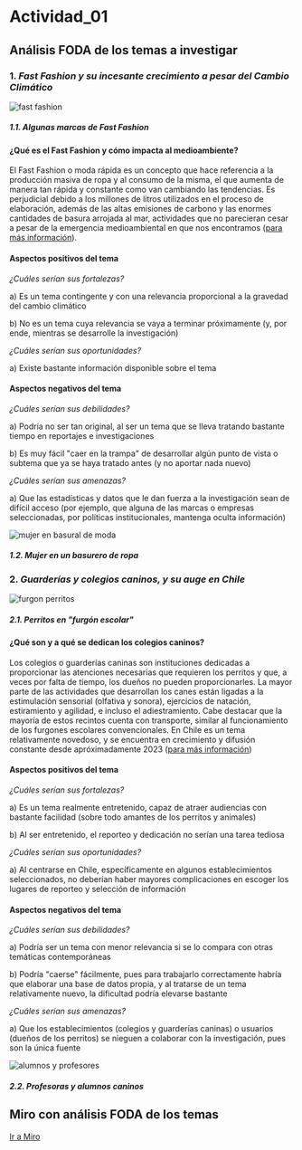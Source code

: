 # Actividad_01 

## Análisis FODA de los temas a investigar

### 1. __*Fast Fashion y su incesante crecimiento a pesar del Cambio Climático*__ 

![fast fashion](https://radiouc.cl/wp-content/uploads/Ilustracio%CC%81n-sin-ti%CC%81tulo-4-1080x675.png)
##### 1.1. Algunas marcas de Fast Fashion

#### ¿Qué es el Fast Fashion y cómo impacta al medioambiente? 

El Fast Fashion o moda rápida es un concepto que hace referencia a la producción masiva de ropa y al consumo de la misma, el que aumenta de manera tan rápida y constante como van cambiando las tendencias. Es perjudicial debido a los millones de litros utilizados en el proceso de elaboración, además de las altas emisiones de carbono y las enormes cantidades de basura arrojada al mar, actividades que no parecieran cesar a pesar de la emergencia medioambiental en que nos encontramos ([para más información](https://www.miteco.gob.es/es/ceneam/carpeta-informativa-del-ceneam/novedades/consejos-nocaer-moda-rapida.html)).

#### **Aspectos positivos del tema**

_¿Cuáles serían sus fortalezas?_

a) Es un tema contingente y con una relevancia proporcional a la gravedad del cambio climático 

b) No es un tema cuya relevancia se vaya a terminar próximamente (y, por ende, mientras se desarrolle la investigación)

_¿Cuáles serían sus oportunidades?_

a) Existe bastante información disponible sobre el tema

#### **Aspectos negativos del tema**

_¿Cuáles serían sus debilidades?_

a) Podría no ser tan original, al ser un tema que se lleva tratando bastante tiempo en reportajes e investigaciones

b) Es muy fácil "caer en la trampa" de desarrollar algún punto de vista o subtema que ya se haya tratado antes (y no aportar nada nuevo)

_¿Cuáles serían sus amenazas?_

a) Que las estadísticas y datos que le dan fuerza a la investigación sean de difícil acceso (por ejemplo, que alguna de las marcas o empresas seleccionadas, por políticas institucionales, mantenga oculta información)

![mujer en basural de moda](https://academiadelamoda.com/wp-content/uploads/2023/04/Los-Peligros-del-Fast-Fashion.jpeg) 
##### 1.2. Mujer en un basurero de ropa

### 2. __*Guarderías y colegios caninos, y su auge en Chile*__ 

![furgon perritos](https://assets.eldesconcierto.cl/2023/05/guarderia-de-perritos-chilena-a-la-gente-le-encanta-preguntan-como-se-portan-los-alumnos.jpeg)
##### 2.1. Perritos en "furgón escolar"

#### ¿Qué son y a qué se dedican los colegios caninos? 

Los colegios o guarderías caninas son instituciones dedicadas a proporcionar las atenciones necesarias que requieren los perritos y que, a veces por falta de tiempo, los dueños no pueden proporcionarles. La mayor parte de las actividades que desarrollan los canes están ligadas a la estimulación sensorial (olfativa y sonora), ejercicios de natación, estiramiento y agilidad, e incluso el adiestramiento. Cabe destacar que la mayoría de estos recintos cuenta con transporte, similar al funcionamiento de los furgones escolares convencionales. En Chile es un tema relativamente novedoso, y se encuentra en crecimiento y difusión  constante desde apróximadamente 2023 ([para más información](https://culturacanina.com/2021/01/03/que-son-y-que-hacen-los-colegios-para-perros/))

#### **Aspectos positivos del tema**

_¿Cuáles serían sus fortalezas?_

a) Es un tema realmente entretenido, capaz de atraer audiencias con bastante facilidad (sobre todo amantes de los perritos y animales)

b) Al ser entretenido, el reporteo y dedicación no serían una tarea tediosa

_¿Cuáles serían sus oportunidades?_

a) Al centrarse en Chile, específicamente en algunos establecimientos seleccionados, no deberían haber mayores complicaciones en escoger los lugares de reporteo y selección de información

#### **Aspectos negativos del tema**

_¿Cuáles serían sus debilidades?_

a) Podría ser un tema con menor relevancia si se lo compara con otras temáticas contemporáneas

b) Podría "caerse" fácilmente, pues para trabajarlo correctamente habría que elaborar una base de datos propia, y al tratarse de un tema relativamente nuevo, la dificultad podría elevarse bastante

_¿Cuáles serían sus amenazas?_

a) Que los establecimientos (colegios y guarderías caninas) o usuarios (dueños de los perritos) se nieguen a colaborar con la investigación, pues son la única fuente  

![alumnos y profesores](https://www.latercera.com/resizer/OScW-yt6KiLSnqGVfHB6rcPpBAg=/arc-anglerfish-arc2-prod-copesa/public/FC4H5KHNBNFZZCKRN5E2IRRENE.jpg)
##### 2.2. Profesoras y alumnos caninos

## Miro con análisis FODA de los temas
[Ir a Miro](https://miro.com/app/board/uXjVNjRll9I=/?share_link_id=510786142814) 
